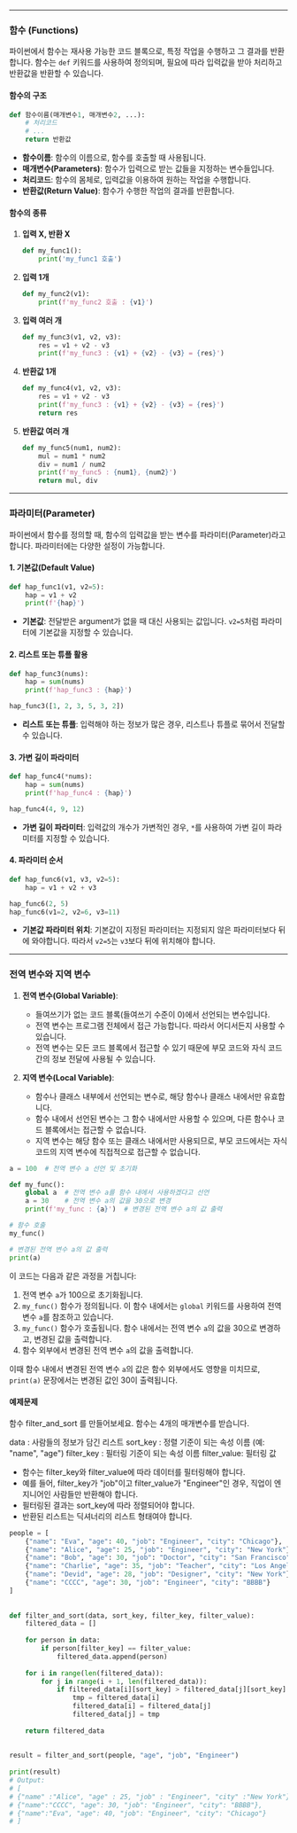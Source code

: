 
---
### 함수 (Functions) 

파이썬에서 함수는 재사용 가능한 코드 블록으로, 특정 작업을 수행하고 그 결과를 반환합니다. 함수는 `def` 키워드를 사용하여 정의되며, 필요에 따라 입력값을 받아 처리하고 반환값을 반환할 수 있습니다.

#### 함수의 구조
```python
def 함수이름(매개변수1, 매개변수2, ...):
    # 처리코드
    # ...
    return 반환값
```

- **함수이름**: 함수의 이름으로, 함수를 호출할 때 사용됩니다.
- **매개변수(Parameters)**: 함수가 입력으로 받는 값들을 지정하는 변수들입니다.
- **처리코드**: 함수의 몸체로, 입력값을 이용하여 원하는 작업을 수행합니다.
- **반환값(Return Value)**: 함수가 수행한 작업의 결과를 반환합니다.

#### 함수의 종류

1. **입력 X, 반환 X**
   ```python
   def my_func1():
       print('my_func1 호출')
   ```

2. **입력 1개**
   ```python
   def my_func2(v1):
       print(f'my_func2 호출 : {v1}')
   ```

3. **입력 여러 개**
   ```python
   def my_func3(v1, v2, v3):
       res = v1 + v2 - v3
       print(f'my_func3 : {v1} + {v2} - {v3} = {res}')
   ```

4. **반환값 1개**
   ```python
   def my_func4(v1, v2, v3):
       res = v1 + v2 - v3
       print(f'my_func3 : {v1} + {v2} - {v3} = {res}')
       return res
   ```

5. **반환값 여러 개**
   ```python
   def my_func5(num1, num2):
       mul = num1 * num2
       div = num1 / num2
       print(f'my_func5 : {num1}, {num2}')
       return mul, div
   ```

---
### 파라미터(Parameter)

파이썬에서 함수를 정의할 때, 함수의 입력값을 받는 변수를 파라미터(Parameter)라고 합니다. 파라미터에는 다양한 설정이 가능합니다.

#### 1. 기본값(Default Value)
```python
def hap_func1(v1, v2=5):
    hap = v1 + v2
    print(f'{hap}')
```
- **기본값**: 전달받은 argument가 없을 때 대신 사용되는 값입니다. `v2=5`처럼 파라미터에 기본값을 지정할 수 있습니다.

#### 2. 리스트 또는 튜플 활용
```python
def hap_func3(nums):
    hap = sum(nums)
    print(f'hap_func3 : {hap}')

hap_func3([1, 2, 3, 5, 3, 2])
```
- **리스트 또는 튜플**: 입력해야 하는 정보가 많은 경우, 리스트나 튜플로 묶어서 전달할 수 있습니다.

#### 3. 가변 길이 파라미터
```python
def hap_func4(*nums):
    hap = sum(nums)
    print(f'hap_func4 : {hap}')

hap_func4(4, 9, 12)
```
- **가변 길이 파라미터**: 입력값의 개수가 가변적인 경우, `*`를 사용하여 가변 길이 파라미터를 지정할 수 있습니다.

#### 4. 파라미터 순서
```python
def hap_func6(v1, v3, v2=5):
    hap = v1 + v2 + v3

hap_func6(2, 5)
hap_func6(v1=2, v2=6, v3=11)
```
- **기본값 파라미터 위치**: 기본값이 지정된 파라미터는 지정되지 않은 파라미터보다 뒤에 와야합니다. 따라서 `v2=5`는 `v3`보다 뒤에 위치해야 합니다.

---

### 전역 변수와 지역 변수

1. **전역 변수(Global Variable)**:
   - 들여쓰기가 없는 코드 블록(들여쓰기 수준이 0)에서 선언되는 변수입니다.
   - 전역 변수는 프로그램 전체에서 접근 가능합니다. 따라서 어디서든지 사용할 수 있습니다.
   - 전역 변수는 모든 코드 블록에서 접근할 수 있기 때문에 부모 코드와 자식 코드 간의 정보 전달에 사용될 수 있습니다.

2. **지역 변수(Local Variable)**:
   - 함수나 클래스 내부에서 선언되는 변수로, 해당 함수나 클래스 내에서만 유효합니다.
   - 함수 내에서 선언된 변수는 그 함수 내에서만 사용할 수 있으며, 다른 함수나 코드 블록에서는 접근할 수 없습니다.
   - 지역 변수는 해당 함수 또는 클래스 내에서만 사용되므로, 부모 코드에서는 자식 코드의 지역 변수에 직접적으로 접근할 수 없습니다.

```python
a = 100  # 전역 변수 a 선언 및 초기화

def my_func():
    global a  # 전역 변수 a를 함수 내에서 사용하겠다고 선언
    a = 30    # 전역 변수 a의 값을 30으로 변경
    print(f'my_func : {a}')  # 변경된 전역 변수 a의 값 출력

# 함수 호출
my_func()

# 변경된 전역 변수 a의 값 출력
print(a)
```

이 코드는 다음과 같은 과정을 거칩니다:

1. 전역 변수 `a`가 100으로 초기화됩니다.
2. `my_func()` 함수가 정의됩니다. 이 함수 내에서는 `global` 키워드를 사용하여 전역 변수 `a`를 참조하고 있습니다.
3. `my_func()` 함수가 호출됩니다. 함수 내에서는 전역 변수 `a`의 값을 30으로 변경하고, 변경된 값을 출력합니다.
4. 함수 외부에서 변경된 전역 변수 `a`의 값을 출력합니다.

이때 함수 내에서 변경된 전역 변수 `a`의 값은 함수 외부에서도 영향을 미치므로, `print(a)` 문장에서는 변경된 값인 30이 출력됩니다.


#### 예제문제

함수 filter_and_sort 를 만들어보세요.
함수는 4개의 매개변수를 받습니다.

data : 사람들의 정보가 담긴 리스트
sort_key : 정렬 기준이 되는 속성 이름 (예: "name", "age")
filter_key : 필터링 기준이 되는 속성 이름
filter_value: 필터링 값

- 함수는 filter_key와 filter_value에 따라 데이터를 필터링해야 합니다.
- 예를 들어, filter_key가 "job"이고 filter_value가 "Engineer"인 경우, 직업이 엔지니어인 사람들만 반환해야 합니다.
- 필터링된 결과는 sort_key에 따라 정렬되어야 합니다.
- 반환된 리스트는 딕셔너리의 리스트 형태여야 합니다.

```python
people = [  
    {"name": "Eva", "age": 40, "job": "Engineer", "city": "Chicago"},  
    {"name": "Alice", "age": 25, "job": "Engineer", "city": "New York"},  
    {"name": "Bob", "age": 30, "job": "Doctor", "city": "San Francisco"},  
    {"name": "Charlie", "age": 35, "job": "Teacher", "city": "Los Angeles"},  
    {"name": "Devid", "age": 28, "job": "Designer", "city": "New York"},  
    {"name": "CCCC", "age": 30, "job": "Engineer", "city": "BBBB"}  
]  
  
  
def filter_and_sort(data, sort_key, filter_key, filter_value):  
    filtered_data = []  
  
    for person in data:  
        if person[filter_key] == filter_value:  
            filtered_data.append(person)  
  
    for i in range(len(filtered_data)):  
        for j in range(i + 1, len(filtered_data)):  
            if filtered_data[i][sort_key] > filtered_data[j][sort_key]:  
                tmp = filtered_data[i]  
                filtered_data[i] = filtered_data[j]  
                filtered_data[j] = tmp  
  
    return filtered_data  
  
  
result = filter_and_sort(people, "age", "job", "Engineer")  
  
print(result)  
# Output:  
# [  
# {"name" :"Alice", "age" : 25, "job" : "Engineer", "city" :"New York"},  
# {"name":"CCCC", "age": 30, "job": "Engineer", "city": "BBBB"},  
# {"name":"Eva", "age": 40, "job": "Engineer", "city": "Chicago"}  
# ]
```